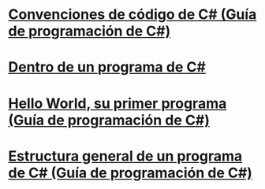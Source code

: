 # [Convenciones de código de C# (Guía de programación de C#)](coding-conventions.md)
# [Dentro de un programa de C#](index.md)
# [Hello World, su primer programa (Guía de programación de C#)](hello-world-your-first-program.md)
# [Estructura general de un programa de C# (Guía de programación de C#)](general-structure-of-a-csharp-program.md)
